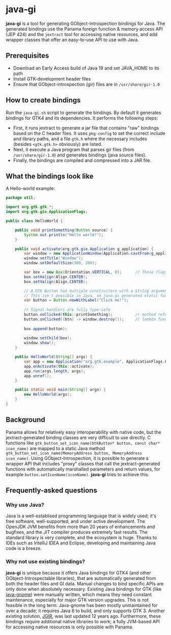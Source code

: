 # java-gi

**java-gi** is a tool for generating GObject-Introspection bindings for Java. The generated bindings use the Panama foreign function & memory access API (JEP 424) and the `jextract` tool for accessing native resources, and add wrapper classes that offer an easy-to-use API to use with Java.

## Prerequisites

- Download an Early Access build of Java 19 and set JAVA_HOME to its path
- Install GTK-development header files
- Ensure that GObject-introspection (gir) files are in `/usr/share/gir-1.0`

## How to create bindings

Run the `java-gi.sh` script to generate the bindings. By default it generates bindings for GTK4 and its dependencies. It performs the following steps:
- First, it runs jextract to generate a jar file that contains "raw" bindings based on the C header files. It uses `pkg-config` to set the correct include and library paths, and a file `gtk.h` where the necessary includes (besides `<gtk.gtk.h>` obviously) are listed.
- Next, it execute a Java program that parses gir files (from `/usr/share/gir-1.0`) and generates bindings (java source files).
- Finally, the bindings are compiled and compressed into a JAR file.

## What the bindings look like

A Hello-world example:

```java
package util;

import org.gtk.gtk.*;
import org.gtk.gio.ApplicationFlags;

public class HelloWorld {

    public void printSomething(Button source) {
        System.out.println("Hello world!");
    }

    public void activate(org.gtk.gio.Application g_application) {
        var window = new ApplicationWindow(Application.castFrom(g_application));
        window.setTitle("Window");
        window.setDefaultSize(300, 200);

        var box = new Box(Orientation.VERTICAL, 0);      // These flags are Java enums
        box.setHalign(Align.CENTER);
        box.setValign(Align.CENTER);

        // A GTK Button has multiple constructors with a String argument.
        // This isn't possible in Java, so java-gi generated static factory methods here.
        var button = Button.newWithLabel("Click me!");
        
        // Signal handlers are fully type-safe
        button.onClicked(this::printSomething);          // method reference
        button.onClicked((btn) -> window.destroy());     // lambda function
        
        box.append(button);
        
        window.setChild(box);
        window.show();
    }

    public HelloWorld(String[] args) {
        var app = new Application("org.gtk.example", ApplicationFlags.FLAGS_NONE);
        app.onActivate(this::activate);
        app.run(args.length, args);
        app.unref();
    }

    public static void main(String[] args) {
        new HelloWorld(args);
    }
}

```

## Background

Panama allows for relatively easy interoperability with native code, but the jextract-generated binding classes are very difficult to use directly. C functions like `gtk_button_set_icon_name(GtkButton* button, const char* icon_name)` are mapped to a static Java method `gtk_button_set_icon_name(MemoryAddress button, MemoryAddress icon_name)`. Using GObject-Introspection, it is possible to generate a wrapper API that includes "proxy" classes that call the jextract-generated functions with automatically marshalled parameters and return values, for example `button.setIconName(iconName)`. **java-gi** tries to achieve this.

## Frequently-asked questions

### Why use Java?

Java is a well-establised programming language that is widely used; it's free software, well-supported, and under active development. The OpenJDK JVM benefits from more than 20 years of enhancements and bugfixes, and the JIT compiler produces extremely fast results. The standard library is very complete, and the ecosystem is huge. Thanks to IDEs such as IntelliJ IDEA and Eclipse, developing and maintaining Java code is a breeze.

### Why not use existing bindings?

**java-gi** is unique because it offers Java bindings for GTK4 (and other GObject-Introspectable libraries), that are automatically generated from both the header files and GI data. Manual changes to bind specific APIs are only done when absolutely necessary. Existing Java bindings for GTK (like [java-gnome](http://java-gnome.sourceforge.net/)) were manually written, which means they need constant maintenance, especially for major GTK version upgrades. This is not feasible in the long term: Java-gnome has been mostly unmaintained for over a decade; it requires Java 6 to build, and only supports GTK 3. Another existing solution, [JGIR](https://wiki.gnome.org/Projects/JGIR), was last updated 12 years ago. Furthermore, these bindings require additional native libraries to work; a fully JVM-based API for accessing native resources is only possible with Panama.
